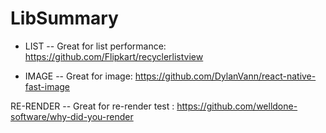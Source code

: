 # LibSummary

- LIST
  -- Great for list performance: https://github.com/Flipkart/recyclerlistview

- IMAGE
  -- Great for image: https://github.com/DylanVann/react-native-fast-image

RE-RENDER
-- Great for re-render test : https://github.com/welldone-software/why-did-you-render
